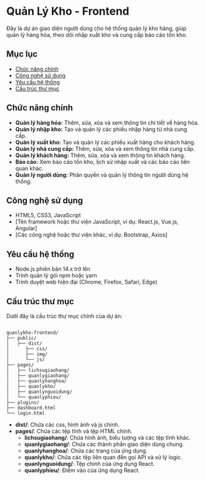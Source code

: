 # Quản Lý Kho - Frontend

Đây là dự án giao diện người dùng cho hệ thống quản lý kho hàng, giúp quản lý hàng hóa, theo dõi nhập xuất kho và cung cấp báo cáo tồn kho.

## Mục lục

- [Chức năng chính](#chức-năng-chính)
- [Công nghệ sử dụng](#công-nghệ-sử-dụng)
- [Yêu cầu hệ thống](#yêu-cầu-hệ-thống)
- [Cấu trúc thư mục](#cấu-trúc-thư-mục)

## Chức năng chính

- **Quản lý hàng hóa:** Thêm, sửa, xóa và xem thông tin chi tiết về hàng hóa.
- **Quản lý nhập kho:** Tạo và quản lý các phiếu nhập hàng từ nhà cung cấp.
- **Quản lý xuất kho:** Tạo và quản lý các phiếu xuất hàng cho khách hàng.
- **Quản lý nhà cung cấp:** Thêm, sửa, xóa và xem thông tin nhà cung cấp.
- **Quản lý khách hàng:** Thêm, sửa, xóa và xem thông tin khách hàng.
- **Báo cáo:** Xem báo cáo tồn kho, lịch sử nhập xuất và các báo cáo liên quan khác.
- **Quản lý người dùng:** Phân quyền và quản lý thông tin người dùng hệ thống.

## Công nghệ sử dụng

- HTML5, CSS3, JavaScript
- [Tên framework hoặc thư viện JavaScript, ví dụ: React.js, Vue.js, Angular]
- [Các công nghệ hoặc thư viện khác, ví dụ: Bootstrap, Axios]

## Yêu cầu hệ thống

- Node.js phiên bản 14.x trở lên
- Trình quản lý gói npm hoặc yarn
- Trình duyệt web hiện đại (Chrome, Firefox, Safari, Edge)

## Cấu trúc thư mục

Dưới đây là cấu trúc thư mục chính của dự án:

```

quanlykho-frontend/
├── public/
│   ├── dist/
│      ├── css/
│      ├── img/
│      └── js/
├── pages/
│   ├── lichsugiaohang/
│   ├── quanlygiaohang/
│   ├── quanlyhanghoa/
│   ├── quanlykho/
│   ├── quanlynguoidung/
│   └── quanlyphieu/
├── plugins/
├── dashboard.html
└── login.html
```



- **dist/**: Chứa các css, hình ảnh và js chính.
- **pages/**: Chứa các tệp tĩnh và tệp HTML chính.
  - **lichsugiaohang/**: Chứa hình ảnh, biểu tượng và các tệp tĩnh khác.
  - **quanlygiaohang/**: Chứa các thành phần giao diện dùng chung.
  - **quanlyhanghoa/**: Chứa các trang của ứng dụng.
  - **quanlykho/**: Chứa các tệp liên quan đến gọi API và xử lý logic.
  - **quanlynguoidung/**: Tệp chính của ứng dụng React.
  - **quanlyphieu/**: Điểm vào của ứng dụng React.
